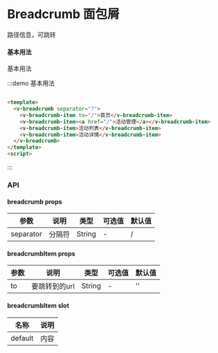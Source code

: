 # Breadcrumb 面包屑

路径信息，可跳转

#### 基本用法

基本用法

:::demo 基本用法

```html

<template>
  <v-breadcrumb separator="?">
    <v-breadcrumb-item to="/">首页</v-breadcrumb-item>
    <v-breadcrumb-item><a href="/">活动管理</a></v-breadcrumb-item>
    <v-breadcrumb-item>活动列表</v-breadcrumb-item>
    <v-breadcrumb-item>活动详情</v-breadcrumb-item>
  </v-breadcrumb>
</template>
<script>
```

:::

### API

#### breadcrumb props

| 参数      | 说明          | 类型      | 可选值                           | 默认值  |
|---------- |-------------- |---------- |--------------------------------  |-------- |
| separator | 分隔符 | String | - | / |

#### breadcrumbItem props

| 参数      | 说明          | 类型      | 可选值                           | 默认值  |
|---------- |-------------- |---------- |--------------------------------  |-------- |
| to | 要跳转到的url | String | - | '' |

#### breadcrumbItem slot

| 名称 | 说明 |
|---------- |-------- |
| default | 内容 |
